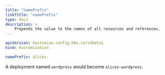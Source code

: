 ```yaml
---
title: "namePrefix"
linkTitle: "namePrefix"
type: docs
description: >
    Prepends the value to the names of all resources and references.
---
```


```yaml
apiVersion: kustomize.config.k8s.io/v1beta1
kind: Kustomization

namePrefix: alices-
```

A deployment named `wordpress` would become `alices-wordpress`.
